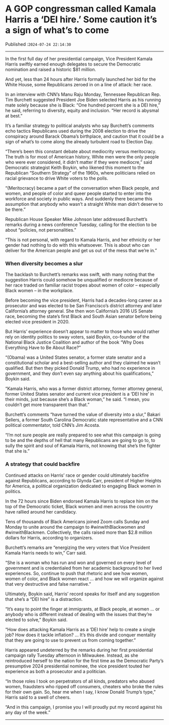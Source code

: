 # A GOP congressman called Kamala Harris a ‘DEI hire.’ Some caution it’s a sign of what’s to come

Published :`2024-07-24 22:14:30`

---

In the first full day of her presidential campaign, Vice President Kamala Harris swiftly earned enough delegates to secure the Democratic nomination and raised a historic $81 million.

And yet, less than 24 hours after Harris formally launched her bid for the White House, some Republicans zeroed in on a line of attack: her race.

In an interview with CNN’s Manu Raju Monday, Tennessee Republican Rep. Tim Burchett suggested President Joe Biden selected Harris as his running mate solely because she is Black: “One hundred percent she is a DEI hire,” he said, referring to diversity, equity and inclusion. “Her record is abysmal at best.”

It’s a familiar strategy to political analysts who say Burchett’s comments echo tactics Republicans used during the 2008 election to drive the conspiracy around Barack Obama’s birthplace, and caution that it could be a sign of what’s to come along the already turbulent road to Election Day.

“There’s been this constant debate about mediocrity versus meritocracy. The truth is for most of American history, White men were the only people who were ever considered, it didn’t matter if they were mediocre,” said Democratic strategist Keith Boykin, who likened this moment to the Republican “Southern Strategy” of the 1960s, where politicians relied on racial grievance to drive White voters to the polls.

“(Meritocracy) became a part of the conversation when Black people, and women, and people of color and queer people started to enter into the workforce and society in public ways. And suddenly there became this assumption that anybody who wasn’t a straight White man didn’t deserve to be there.”

Republican House Speaker Mike Johnson later addressed Burchett’s remarks during a news conference Tuesday, calling for the election to be about “policies, not personalities.”

“This is not personal, with regard to Kamala Harris, and her ethnicity or her gender had nothing to do with this whatsoever. This is about who can deliver for the American people and get us out of the mess that we’re in.”

### When diversity becomes a slur

The backlash to Burchett’s remarks was swift, with many noting that the suggestion Harris could somehow be unqualified or mediocre because of her race traded on familiar racist tropes about women of color – especially Black women – in the workplace.

Before becoming the vice president, Harris had a decades-long career as a prosecutor and was elected to be San Francisco’s district attorney and later California’s attorney general. She then won California’s 2016 US Senate race, becoming the state’s first Black and South Asian senator before being elected vice president in 2020.

But Harris’ experience doesn’t appear to matter to those who would rather rely on identity politics to sway voters, said Boykin, co-founder of the National Black Justice Coalition and author of the book “Why Does Everything Have to Be About Race?”

“(Obama) was a United States senator, a former state senator and a constitutional scholar and a best-selling author and they claimed he wasn’t qualified. But then they picked Donald Trump, who had no experience in government, and they don’t even say anything about his qualifications,” Boykin said.

“Kamala Harris, who was a former district attorney, former attorney general, former United States senator and current vice president is a ‘DEI hire’ in their minds, just because she’s a Black woman,” he said. “I mean, you couldn’t get more transparent than that.”

Burchett’s comments “have turned the value of diversity into a slur,” Bakari Sellers, a former South Carolina Democratic state representative and a CNN political commentator, told CNN’s Jim Acosta.

“I’m not sure people are really prepared to see what this campaign is going to be and the depths of hell that many Republicans are going to go to, to sully the spirit and soul of Kamala Harris, not knowing that she’s the fighter that she is.”

### A strategy that could backfire

Continued attacks on Harris’ race or gender could ultimately backfire against Republicans, according to Glynda Carr, president of Higher Heights for America, a political organization dedicated to engaging Black women in politics.

In the 72 hours since Biden endorsed Kamala Harris to replace him on the top of the Democratic ticket, Black women and men across the country have rallied around her candidacy.

Tens of thousands of Black Americans joined Zoom calls Sunday and Monday to unite around the campaign to #winwithBlackwomen and #winwithBlackmen. Collectively, the calls raised more than $2.8 million dollars for Harris, according to organizers.

Burchett’s remarks are “energizing the very voters that Vice President Kamala Harris needs to win,” Carr said.

“She is a woman who has run and won and governed on every level of government and is credentialed from her academic background to her lived experiences. So, continue to push that rhetoric and see how women, women of color, and Black women react … and how we will organize against that very destructive and false narrative.”

Ultimately, Boykin said, Harris’ record speaks for itself and any suggestion that she’s a “DEI hire” is a distraction.

“It’s easy to point the finger at immigrants, at Black people, at women … or anybody who is different instead of dealing with the issues that they’re elected to solve,” Boykin said.

“How does attacking Kamala Harris as a ‘DEI hire’ help to create a single job? How does it tackle inflation? … It’s this divide and conquer mentality that they are going to use to prevent us from coming together.”

Harris appeared undeterred by the remarks during her first presidential campaign rally Tuesday afternoon in Milwaukee. Instead, as she reintroduced herself to the nation for the first time as the Democratic Party’s presumptive 2024 presidential nominee, the vice president touted her experience as both a prosecutor and a politician.

“In those roles I took on perpetrators of all kinds, predators who abused women, fraudsters who ripped off consumers, cheaters who broke the rules for their own gain. So, hear me when I say, I know Donald Trump’s type,” Harris said to a swell of cheers.

“And in this campaign, I promise you I will proudly put my record against his any day of the week.”

---


